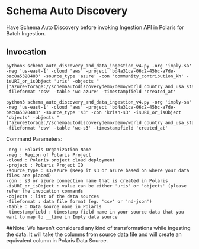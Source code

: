 
# Schema Auto Discovery 

Have Schema Auto Discovery before invoking Ingestion API in Polaris for Batch Ingestion.

## Invocation

```
python3 schema_auto_discovery_and_data_ingestion_v4.py -org 'imply-sa' -reg 'us-east-1' -cloud 'aws' -project 'bd4a31ca-06c2-45bc-a7de-bac8a5320483' -source_type 'azure' -con 'community_contribution_kh' -isURI_or_isObject 'uris' -objects "['azureStorage://schemaautodiscoverydemo/demo/world_country_and_usa_states_latitude_and_longitude_values_1.csv','azureStorage://schemaautodiscoverydemo/demo/world_country_and_usa_states_latitude_and_longitude_values_2.csv']" -fileformat 'csv' -table 'wc-azure' -timestampfield 'created_at'
```

```
python3 schema_auto_discovery_and_data_ingestion_v4.py -org 'imply-sa' -reg 'us-east-1' -cloud 'aws' -project 'bd4a31ca-06c2-45bc-a7de-bac8a5320483' -source_type 's3' -con 'krish-s3' -isURI_or_isObject 'objects' -objects "['azureStorage://schemaautodiscoverydemo/demo/world_country_and_usa_states_latitude_and_longitude_values_1.csv','azureStorage://schemaautodiscoverydemo/demo/world_country_and_usa_states_latitude_and_longitude_values_2.csv']" -fileformat 'csv' -table 'wc-s3' -timestampfield 'created_at'
```

Command Parameters:

```
-org : Polaris Organization Name
-reg : Region of Polaris Project
-cloud : Polaris project cloud deployment
-project : Polaris Project ID
-source_type : s3/azure (Keep it s3 or azure based on where your data files are placed)
-con : s3 or azure connection name that is created in Polaris
-isURI_or_isObject : value can be either 'uris' or 'objects' (please refer the invocation commands
-objects : list of the data sources
-fileformat : data file format (eg. 'csv' or 'nd-json')
-table : Data source name in Polaris
-timestampfield : timestamp field name in your source data that you want to map to __time in Imply data source
```

##Note: We haven't considered any kind of transformations while ingesting the data. It will take the columns from source data file and will create an equivalent column in Polaris Data Source.

